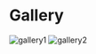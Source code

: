 # Gallery
![gallery1](https://user-images.githubusercontent.com/96099249/150672480-e36592a6-19a9-4e51-928a-55a55111e342.PNG)
![gallery2](https://user-images.githubusercontent.com/96099249/150672488-3e10e85e-d662-4be2-a0a6-0e5d721dc3d6.PNG)
